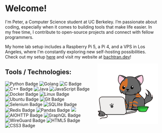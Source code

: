 # Welcome!

I'm Peter, a Computer Science student at UC Berkeley. I’m passionate about coding, especially when it comes to building tools that make life easier. In my free time, I contribute to open-source projects and connect with fellow programmers.

My home lab setup includes a Raspberry Pi 5, a Pi 4, and a VPS in Los Angeles, where I'm constantly exploring new self-hosting possibilities. Check out my setup [here](https://github.com/bachtran02/homelab-config) and visit my website at [bachtran.dev](https://bachtran.dev)! 

<img src="/assets/cat.gif" width="200px" height="200px" align="right" alt="Bongo Cat">


## Tools / Technologies:
<p>
 <img src="https://img.shields.io/badge/Python-3776AB?logo=python&logoColor=fff&style=for-the-badge" alt="Python Badge">
 <img src="https://img.shields.io/badge/-Golang-informational?style=for-the-badge&logo=go&logoColor=white&color=00ADD8" alt="Golang">
  <img src="https://img.shields.io/badge/C-A8B9CC?logo=c&logoColor=fff&style=for-the-badge" alt="C Badge">
 <img src="https://img.shields.io/badge/C%2B%2B-00599C?logo=cplusplus&logoColor=fff&style=for-the-badge" alt="C++ Badge">
 <img src="https://img.shields.io/badge/-Java-informational?style=for-the-badge&logo=openjdk&logoColor=black&color=FFFFFF" alt="Java">
 <img src="https://img.shields.io/badge/JavaScript-F7DF1E?logo=javascript&logoColor=000&style=for-the-badge" alt="JavaScript Badge">
 <img src="https://img.shields.io/badge/Docker-2496ED?logo=docker&logoColor=fff&style=for-the-badge" alt="Docker Badge">
 <img src="https://img.shields.io/badge/Linux-FCC624?logo=linux&logoColor=000&style=for-the-badge" alt="Linux Badge">
 <img src="https://img.shields.io/badge/Ubuntu-E95420?logo=ubuntu&logoColor=fff&style=for-the-badge" alt="Ubuntu Badge">
 <img src="https://img.shields.io/badge/Git-F05032?logo=git&logoColor=fff&style=for-the-badge" alt="Git Badge">
 <img src="https://img.shields.io/badge/Selenium-43B02A?logo=selenium&logoColor=fff&style=for-the-badge" alt="Selenium Badge">
 <img src="https://img.shields.io/badge/SQLite-003B57?logo=sqlite&logoColor=fff&style=for-the-badge" alt="SQLlite Badge">
 <img src="https://img.shields.io/badge/Redis-DC382D?logo=redis&logoColor=fff&style=for-the-badge" alt="Redis Badge">
 <img src="https://img.shields.io/badge/pandas-150458?logo=pandas&logoColor=fff&style=for-the-badge" alt="Pandas Badge">
 <img src="https://img.shields.io/badge/NumPy-013243?logo=numpy&logoColor=fff&style=for-the-badge" atl="Numpy Badge">
 <img src="https://img.shields.io/badge/AIOHTTP-2C5BB4?logo=aiohttp&logoColor=fff&style=for-the-badge" alt="AIOHTTP Badge">
 <img src="https://img.shields.io/badge/GraphQL-E10098?logo=graphql&logoColor=fff&style=for-the-badge" alt="GraphQL Badge">
 <img src="https://img.shields.io/badge/WireGuard-88171A?logo=wireguard&logoColor=fff&style=for-the-badge" alt="WireGuard Badge">
 <img src="https://img.shields.io/badge/HTML5-E34F26?logo=html5&logoColor=fff&style=for-the-badge" alt="HTML5 Badge">
 <img src="https://img.shields.io/badge/CSS3-1572B6?logo=css3&logoColor=fff&style=for-the-badge" alt="CSS3 Badge">
</p>
